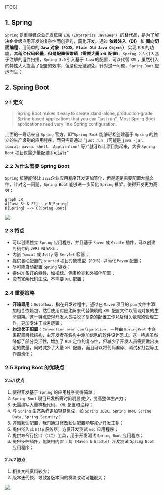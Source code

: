 [TOC]

## 1. Spring

`Spring` 是重量级企业开发框架 `EJB（Enterprise JavaBean）` 的替代品，是为了解决企业级应用开发的复杂性而创建的，简化开发。通过 **依赖注入（DI）** 和 **面向切面编程**，用简单的 **`Java` 对象（`POJO`，`Plain Old Java Object`）** 实现 `EJB` 的功能，**其组件代码轻量，但是配置很繁琐（需要大量 `XML` 配置）**。`Spring 2.5` 引入基于注解的组件扫描，`Spring 3.0` 引入基于 `Java` 的配置，可以代替 `XML`，虽然引入的特性大大提高了配置的效率，但是也无法避免，针对这一问题，`Spring Boot` 应运而生；



## 2. Spring Boot

### 2.1 定义

> Spring Boot makes it easy to create stand-alone, production-grade Spring based Applications that you can “just run”...Most Spring Boot applications need very little Spring configuration.

上面的一段话来自 `Spring` 官方，即“`Spring Boot` 能够轻松创建基于 `Spring` 的独立的生产级别的应用程序，而只需要通过 “`just run` （可能是 `java -jar、tomcat、maven、shell、'Application'` 等）”就可以让项目跑起来，大多 `Spring Boot` 项目仅需少量配置即可运行”

### 2.2 为什么需要 Spring Boot

`Spring` 框架能够让 `J2EE`企业应用程序开发更加简化，但是还是需要配置大量文件，针对这一问题，`Spring Boot` 能够进一步简化 `Spring` 框架，使得开发更为高效；

```mermaid
graph LR
A[Java Se & EE] --> B[Spring]
B[Spring] --> C[Spring Boot]
```

![](https://gitee.com/cunyu1943/images/raw/master/imgsUbuntu/image-20200519083943477.png)



### 2.3 特点

-   可以创建独立 `Spring` 应用程序，并且基于 `Maven` 或 `Gradle` 插件，可以创建可执行的 `JARs` 和 `WARs`；
-   内嵌 `Tomcat` 或 `Jetty` 等 `Servlet` 容器；
-   提供自动配置的 `started` 项目对象模型（`POMS`）以简化 `Maven` 配置；
-   尽可能自动配置 `Spring` 容器；
-   提供准备好的特性，如指标、健康检查和外部化配置；
-   没有冗余代码生成，不需要 `XML` 配置；

### 2.4 重要策略

-   **开箱即用**：`Outofbox`，指在开发过程中，通过在 `Maven` 项目的 `pom` 文件中添加相关依赖包，然后使用对应注解来代替繁琐的 `XML` 配置文件以管理对象的生命周期。这一特点使得开发人员摆脱了复杂的配置工作以及相关依赖的管理工作，更加专注于业务逻辑；
-   **约定优于配置**：`Convention over configuration`，一种由 `SpringBoot` 本身来配置目标结构，由开发者在结构中添加信息的软件设计范式。这一特点虽然降低了部分灵活性，增加了 `BUG` 定位的复杂性，但减少了开发人员需要做出决定的数量，同时减少了大量 `XML` 配置，而且可以将代码编译、测试和打包等工作自动化；

### 2.5 Spring Boot 的优缺点

#### 2.5.1 优点

1. 使得开发基于 `Spring` 的应用程序变得简单；
2. `Spring Boot` 项目开发所需时间明显减少，提高整体生产力；
3. 无需编写大量样板代码、`XML` 配置和注释；
4. 与 `Spring` 生态系统更加容易集成，如 `Spring JDBC、Spring ORM、Spring Data、Spring Security`；
5. 遵循默认配置，我们通过修改默认配置能够减少开发工作；
6. 提供嵌入式 `http` 服务器，方便开发测试 `web` 应用程序；
7. 提供命令行接口（`CLI`）工具，用于开发测试 `Spring Boot` 应用程序；
8. 提供多种插件，能使用内置工具（`Maven & Gradle`）开发测试 `Spring Boot` 应用程序；

#### 2.5.2 缺点

1. 相关文档资料较少；
2. 版本迭代快，导致各版本间的模块改动可能很大；

![](https://gitee.com/cunyu1943/images/raw/master/ImgsUbuntu/20200510234310.png)

<link rel="stylesheet" href="https://cdnjs.cloudflare.com/ajax/libs/social-share.js/1.0.16/css/share.min.css">

<center><div class="social-share"></div></center>
<script type="text/javascript" src="https://cdnjs.cloudflare.com/ajax/libs/social-share.js/1.0.16/js/social-share.min.js"></script>

